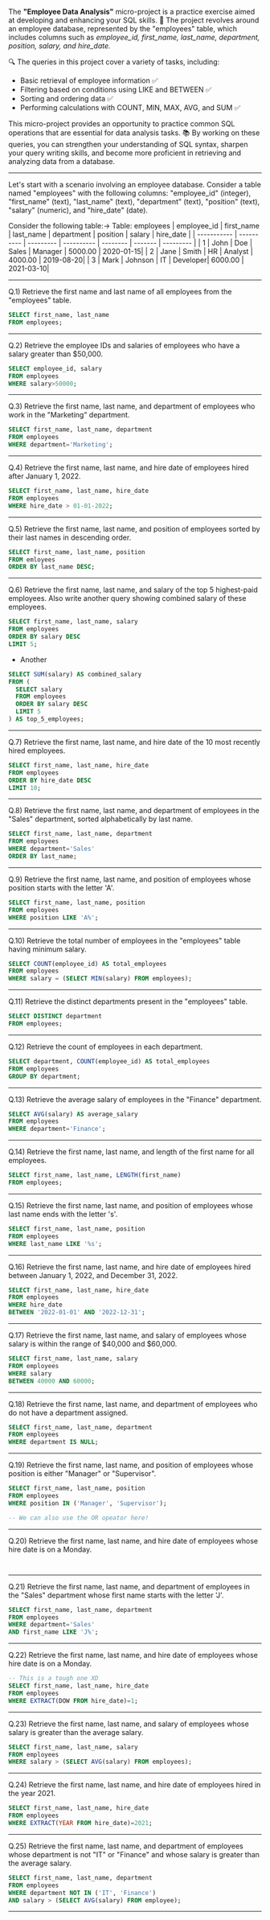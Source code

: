 The **"Employee Data Analysis"** micro-project is a practice exercise aimed at developing and enhancing your SQL skills. 🚀 The project revolves around an employee database, represented by the "employees" table, which includes columns such as *employee_id, first_name, last_name, department, position, salary, and hire_date.*

🔍 The queries in this project cover a variety of tasks, including:

- Basic retrieval of employee information ✅
- Filtering based on conditions using LIKE and BETWEEN ✅
- Sorting and ordering data ✅
- Performing calculations with COUNT, MIN, MAX, AVG, and SUM ✅

This micro-project provides an opportunity to practice common SQL operations that are essential for data analysis tasks. 📚 By working on these queries, you can strengthen your understanding of SQL syntax, sharpen your query writing skills, and become more proficient in retrieving and analyzing data from a database.

--------------------------------------------------------------------------------------------------------------------------------------------------

Let's start with a scenario involving an employee database. Consider a table named "employees" with the following columns:
 "employee_id" (integer), "first_name" (text), "last_name" (text), "department" (text), "position" (text), "salary" (numeric), and "hire_date" (date).
 

Consider the following table:->
Table: employees
| employee_id | first_name | last_name | department | position | salary  | hire_date |
| ----------- | ---------- | --------- | ---------- | -------- | ------- | --------- |
| 1           | John       | Doe       | Sales      | Manager  | 5000.00 | 2020-01-15|
| 2           | Jane       | Smith     | HR         | Analyst  | 4000.00 | 2019-08-20|
| 3           | Mark       | Johnson   | IT         | Developer| 6000.00 | 2021-03-10|


--------------------------------------------------------------------------------------------------------------------------------------------------

Q.1) Retrieve the first name and last name of all employees from the "employees" table.
```SQL
SELECT first_name, last_name
FROM employees;
```
--------------------------------------------------------------------------------------------------------------------------------------------------

Q.2) Retrieve the employee IDs and salaries of employees who have a salary greater than $50,000.
```SQL
SELECT employee_id, salary
FROM employees
WHERE salary>50000;
```
--------------------------------------------------------------------------------------------------------------------------------------------------

Q.3) Retrieve the first name, last name, and department of employees who work in the "Marketing" department.
```SQL
SELECT first_name, last_name, department
FROM employees
WHERE department='Marketing';
```
------------------------------------------------------------------------------------------------------------------------------------------------------

Q.4) Retrieve the first name, last name, and hire date of employees hired after January 1, 2022.
```SQL
SELECT first_name, last_name, hire_date
FROM employees
WHERE hire_date > 01-01-2022;
```
------------------------------------------------------------------------------------------------------------------------------------------------------

Q.5) Retrieve the first name, last name, and position of employees sorted by their last names in descending order.
```SQL
SELECT first_name, last_name, position
FROM emloyees
ORDER BY last_name DESC;
```
------------------------------------------------------------------------------------------------------------------------------------------------------

Q.6) Retrieve the first name, last name, and salary of the top 5 highest-paid employees. Also write another query showing combined salary of these employees.
```SQL
SELECT first_name, last_name, salary
FROM employees
ORDER BY salary DESC
LIMIT 5;
```
- Another
```SQL
SELECT SUM(salary) AS combined_salary
FROM (
  SELECT salary
  FROM employees
  ORDER BY salary DESC
  LIMIT 5
) AS top_5_employees;
```
------------------------------------------------------------------------------------------------------------------------------------------------------

Q.7) Retrieve the first name, last name, and hire date of the 10 most recently hired employees.
```SQL
SELECT first_name, last_name, hire_date
FROM employees
ORDER BY hire_date DESC
LIMIT 10;
```
------------------------------------------------------------------------------------------------------------------------------------------------------

Q.8) Retrieve the first name, last name, and department of employees in the "Sales" department, sorted alphabetically by last name.
```SQL
SELECT first_name, last_name, department
FROM employees
WHERE department='Sales'
ORDER BY last_name;
```
------------------------------------------------------------------------------------------------------------------------------------------------------

Q.9) Retrieve the first name, last name, and position of employees whose position starts with the letter 'A'.
```SQL
SELECT first_name, last_name, position
FROM employees
WHERE position LIKE 'A%';
```
------------------------------------------------------------------------------------------------------------------------------------------------------

Q.10) Retrieve the total number of employees in the "employees" table having minimum salary.
```SQL
SELECT COUNT(employee_id) AS total_employees
FROM employees
WHERE salary = (SELECT MIN(salary) FROM employees);
```
---------------------------------------------------------------------------------------------------------------------------------------------------

Q.11) Retrieve the distinct departments present in the "employees" table.
```SQL
SELECT DISTINCT department
FROM employees;
```
---------------------------------------------------------------------------------------------------------------------------------------------------

Q.12) Retrieve the count of employees in each department.
```SQL
SELECT department, COUNT(employee_id) AS total_employees
FROM employees
GROUP BY department;
```
---------------------------------------------------------------------------------------------------------------------------------------------------

Q.13) Retrieve the average salary of employees in the "Finance" department.
```SQL
SELECT AVG(salary) AS average_salary
FROM employees
WHERE department='Finance';
```
---------------------------------------------------------------------------------------------------------------------------------------------------

Q.14) Retrieve the first name, last name, and length of the first name for all employees.
```SQL
SELECT first_name, last_name, LENGTH(first_name)
FROM employees;
```
---------------------------------------------------------------------------------------------------------------------------------------------------

Q.15) Retrieve the first name, last name, and position of employees whose last name ends with the letter 's'.
```SQL
SELECT first_name, last_name, position
FROM employees
WHERE last_name LIKE '%s';
```
---------------------------------------------------------------------------------------------------------------------------------------------------

Q.16) Retrieve the first name, last name, and hire date of employees hired between January 1, 2022, and December 31, 2022.
```SQL
SELECT first_name, last_name, hire_date
FROM employees
WHERE hire_date
BETWEEN '2022-01-01' AND '2022-12-31';
```
---------------------------------------------------------------------------------------------------------------------------------------------------

Q.17) Retrieve the first name, last name, and salary of employees whose salary is within the range of $40,000 and $60,000.
```SQL
SELECT first_name, last_name, salary
FROM employees
WHERE salary
BETWEEN 40000 AND 60000;
```
---------------------------------------------------------------------------------------------------------------------------------------------------

Q.18) Retrieve the first name, last name, and department of employees who do not have a department assigned.
```SQL
SELECT first_name, last_name, department
FROM employees
WHERE department IS NULL;
```
---------------------------------------------------------------------------------------------------------------------------------------------------

Q.19) Retrieve the first name, last name, and position of employees whose position is either "Manager" or "Supervisor".
```SQL
SELECT first_name, last_name, position
FROM employees
WHERE position IN ('Manager', 'Supervisor');

-- We can also use the OR opeator here!
```
---------------------------------------------------------------------------------------------------------------------------------------------------

Q.20) Retrieve the first name, last name, and hire date of employees whose hire date is on a Monday.
```SQL



```
---------------------------------------------------------------------------------------------------------------------------------------------------

Q.21) Retrieve the first name, last name, and department of employees in the "Sales" department whose first name starts with the letter 'J'.
```SQL
SELECT first_name, last_name, department
FROM employees
WHERE department='Sales'
AND first_name LIKE 'J%';
```
---------------------------------------------------------------------------------------------------------------------------------------------------

Q.22) Retrieve the first name, last name, and hire date of employees whose hire date is on a Monday.
```SQL
-- This is a tough one XD
SELECT first_name, last_name, hire_date
FROM employees
WHERE EXTRACT(DOW FROM hire_date)=1;
```
---------------------------------------------------------------------------------------------------------------------------------------------------

Q.23) Retrieve the first name, last name, and salary of employees whose salary is greater than the average salary.
```SQL
SELECT first_name, last_name, salary
FROM employees
WHERE salary > (SELECT AVG(salary) FROM employees);
```
---------------------------------------------------------------------------------------------------------------------------------------------------

Q.24) Retrieve the first name, last name, and hire date of employees hired in the year 2021.
```SQL
SELECT first_name, last_name, hire_date
FROM employees
WHERE EXTRACT(YEAR FROM hire_date)=2021;
```
---------------------------------------------------------------------------------------------------------------------------------------------------

Q.25) Retrieve the first name, last name, and department of employees whose department is not "IT" or "Finance" and whose salary is greater than the average salary.
```SQL
SELECT first_name, last_name, department
FROM employees
WHERE department NOT IN ('IT', 'Finance')
AND salary > (SELECT AVG(salary) FROM employee);
```
---------------------------------------------------------------------------------------------------------------------------------------------------
